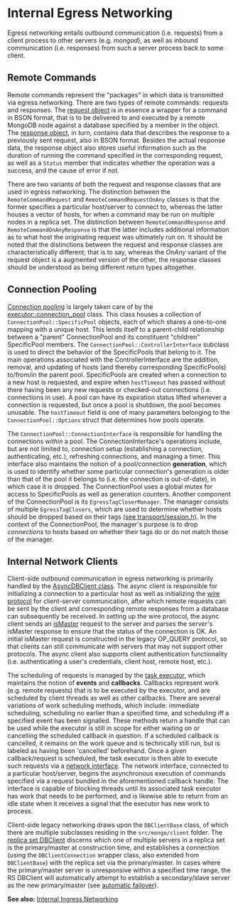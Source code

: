 # Internal Egress Networking

Egress networking entails outbound communication (i.e. requests) from a client process to other servers (e.g. *mongod*), as well as inbound communication (i.e. responses) from such a server process back to some client.

## Remote Commands

Remote commands represent the "packages" in which data is transmitted via egress networking. There are two types of remote commands: requests and responses. The [request object][remote_command_request_h] is in essence a wrapper for a command in BSON format, that is to be delivered to and executed by a remote MongoDB node against a database specified by a member in the object. The [response object][remote_command_response_h], in turn, contains data that describes the response to a previously sent request, also in BSON format. Besides the actual response data, the response object also stores useful information such as the duration of running the command specified in the corresponding request, as well as a `Status` member that indicates whether the operation was a success, and the cause of error if not. 

There are two variants of both the request and response classes that are used in egress networking. The distinction between the `RemoteCommandRequest` and `RemoteCommandRequestOnAny` classes is that the former specifies a particular host/server to connect to, whereas the latter houses a vector of hosts, for when a command may be run on multiple nodes in a replica set. The distinction between `RemoteCommandResponse` and `RemoteCommandOnAnyResponse` is that the latter includes additional information as to what host the originating request was ultimately run on. It should be noted that the distinctions between the request and response classes are characteristically different; that is to say, whereas the *OnAny* variant of the request object is a augmented version of the other, the response classes should be understood as being different return types altogether.

## Connection Pooling

[Connection pooling][connection_pool] is largely taken care of by the [executor::connection_pool][connection_pool_h] class. This class houses a collection of `ConnectionPool::SpecificPool` objects, each of which shares a one-to-one mapping with a unique host. This lends itself to a parent-child relationship between a "parent" ConnectionPool and its constituent "children" SpecificPool members. The `ConnectionPool::ControllerInterface` subclass is used to direct the behavior of the SpecificPools that belong to it. The main operations associated with the ControllerInterface are the addition, removal, and updating of hosts (and thereby corresponding SpecificPools) to/from/in the parent pool. SpecificPools are created when a connection to a new host is requested, and expire when `hostTimeout` has passed without there having been any new requests or checked-out connections (i.e. connections in use). A pool can have its expiration status lifted whenever a connection is requested, but once a pool is shutdown, the pool becomes unusable. The `hostTimeout` field is one of many parameters belonging to the `ConnectionPool::Options` struct that determines how pools operate. 

The `ConnectionPool::ConnectionInterface` is responsible for handling the connections *within* a pool. The ConnectionInterface's operations include, but are not limited to, connection setup (establishing a connection, authenticating, etc.), refreshing connections, and managing a timer. This interface also maintains the notion of a pool/connection **generation**, which is used to identify whether some particular connection's generation is older than that of the pool it belongs to (i.e. the connection is out-of-date), in which case it is dropped. The ConnectionPool uses a global mutex for access to SpecificPools as well as generation counters. Another component of the ConnectionPool is its `EgressTagCloserManager`. The manager consists of multiple `EgressTagClosers`, which are used to determine whether hosts should be dropped based on their tags [(see transport/session.h)][session_h]. In the context of the ConnectionPool, the manager's purpose is to drop *connections* to hosts based on whether their tags do or do not match those of the manager.

## Internal Network Clients

Client-side outbound communication in egress networking is primarily handled by the [AsyncDBClient class][async_client_h]. The async client is responsible for initializing a connection to a particular host as well as initializing the [wire protocol][wire_protocol] for client-server communication, after which remote requests can be sent by the client and corresponding remote responses from a database can subsequently be received. In setting up the wire protocol, the async client sends an [isMaster][is_master] request to the server and parses the server's isMaster response to ensure that the status of the connection is OK. An initial isMaster request is constructed in the legacy OP_QUERY protocol, so that clients can still communicate with servers that may not support other protocols. The async client also supports client authentication functionality (i.e. authenticating a user's credentials, client host, remote host, etc.). 

The scheduling of requests is managed by the [task executor][task_executor_h], which maintains the notion of **events** and **callbacks**. Callbacks represent work (e.g. remote requests) that is to be executed by the executor, and are scheduled by client threads as well as other callbacks. There are several variations of work scheduling methods, which include: immediate scheduling, scheduling no earlier than a specified time, and scheduling iff a specified event has been signalled. These methods return a handle that can be used while the executor is still in scope for either waiting on or cancelling the scheduled callback in question. If a scheduled callback is cancelled, it remains on the work queue and is technically still run, but is labeled as having been 'cancelled' beforehand. Once a given callback/request is scheduled, the task executor is then able to execute such requests via a [network interface][network_interface_h]. The network interface, connected to a particular host/server, begins the asynchronous execution of commands specified via a request bundled in the aforementioned callback handle. The interface is capable of blocking threads until its associated task executor has work that needs to be performed, and is likewise able to return from an idle state when it receives a signal that the executor has new work to process. 

Client-side legacy networking draws upon the `DBClientBase` class, of which there are multiple subclasses residing in the `src/mongo/client` folder. The [replica set DBClient][dbclient_rs_h] discerns which one of multiple servers in a replica set is the primary/master at construction time, and establishes a connection (using the `DBClientConnection` wrapper class, also extended from `DBClientBase`) with the replica set via the primary/master. In cases where the primary/master server is unresponsive within a specified time range, the RS DBClient will automatically attempt to establish a secondary/slave server as the new primary/master (see [automatic failover][automatic_failover]).

**See also:** [Internal Ingress Networking][ingress_networking]

[remote_command_request_h]: ../src/mongo/executor/remote_command_request.h
[remote_command_response_h]: ../src/mongo/executor/remote_command_response.h
[connection_pool]: https://en.wikipedia.org/wiki/Connection_pool
[connection_pool_h]: ../src/mongo/executor/connection_pool.h
[session_h]: ../src/mongo/transport/session.h
[async_client_h]: ../src/mongo/client/async_client.h
[is_master]: https://docs.mongodb.com/manual/reference/command/isMaster/
[wire_protocol]: https://docs.mongodb.com/manual/reference/mongodb-wire-protocol/
[task_executor_h]: ../src/mongo/executor/task_executor.h
[network_interface_h]: ../src/mongo/executor/network_interface.h
[dbclient_rs_h]: ../src/mongo/client/dbclient_rs.h
[automatic_failover]: https://docs.mongodb.com/manual/replication/#automatic-failover
[ingress_networking]: ../src/mongo/transport/README.md